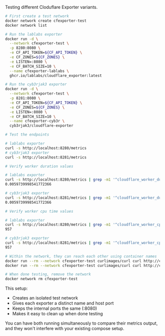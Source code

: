 Testing different Cloduflare Exporter variants.

```bash
# First create a test network
docker network create cfexporter-test
docker network list

# Run the lablabs exporter
docker run -d \
  --network cfexporter-test \
  -p 8280:8080 \
  -e CF_API_TOKEN=${CF_API_TOKEN} \
  -e CF_ZONES=${CF_ZONES} \
  -e LISTEN=:8080 \
  -e CF_BATCH_SIZE=10 \
  --name cfexporter-lablabs \
  ghcr.io/lablabs/cloudflare_exporter:latest

# Run the cyb3rjak3 exporter
docker run -d \
  --network cfexporter-test \
  -p 8281:8080 \
  -e CF_API_TOKEN=${CF_API_TOKEN} \
  -e CF_ZONES=${CF_ZONES} \
  -e LISTEN=:8080 \
  -e CF_BATCH_SIZE=10 \
  --name cfexporter-cyb3r \
  cyb3rjak3/cloudflare-exporter

# Test the endpoints

# lablabs exporter
curl -s http://localhost:8280/metrics
# cyb3rjak3 exporter
curl -s http://localhost:8281/metrics

# Verify worker duration values

# lablabs exporter
curl -s http://localhost:8280/metrics | grep -m1 '^cloudflare_worker_duration' | awk '{print $NF}'
0.0059739998541772366

# cyb3rjak3 exporter
curl -s http://localhost:8281/metrics | grep -m1 '^cloudflare_worker_duration' | awk '{print $NF}'
0.0059739998541772366

# Verify worker cpu time values

# lablabs exporter
curl -s http://localhost:8280/metrics | grep -m1 '^cloudflare_worker_cpu_time' | awk '{print $NF}'
957

# cyb3rjak3 exporter
curl -s http://localhost:8281/metrics | grep -m1 '^cloudflare_worker_cpu_time' | awk '{print $NF}'
957

# Within the network, they can reach each other using container names
docker run --rm --network cfexporter-test curlimages/curl curl http://cfexporter-lablabs:8080/metrics
docker run --rm --network cfexporter-test curlimages/curl curl http://cfexporter-cyb3r:8080/metrics

# When done testing, remove the network
docker network rm cfexporter-test
```

This setup:
- Creates an isolated test network
- Gives each exporter a distinct name and host port
- Keeps the internal ports the same (:8080)
- Makes it easy to clean up when done testing

You can have both running simultaneously to compare their metrics output, and they won't interfere with your existing compose setup.